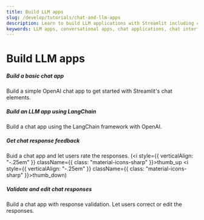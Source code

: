 ```yaml
---
title: Build LLM apps
slug: /develop/tutorials/chat-and-llm-apps
description: Learn to build LLM applications with Streamlit including conversational apps, chat interfaces, response feedback, and response revision features.
keywords: LLM apps, conversational apps, chat applications, chat interfaces, response feedback, response revision, AI applications, LLM tutorials
---
```


# Build LLM apps

<TileContainer layout="list">

<RefCard href="/develop/tutorials/llms/build-conversational-apps">

<h5>Build a basic chat app</h5>

Build a simple OpenAI chat app to get started with Streamlit's chat elements.

</RefCard>

<RefCard href="/develop/tutorials/llms/llm-quickstart">

<h5>Build an LLM app using LangChain</h5>

Build a chat app using the LangChain framework with OpenAI.

</RefCard>

<RefCard href="/develop/tutorials/chat-and-llm-apps/chat-response-feedback">

<h5>Get chat response feedback</h5>

Buid a chat app and let users rate the responses.
(<i style={{ verticalAlign: "-.25em" }} className={{ class: "material-icons-sharp" }}>thumb_up</i>
<i style={{ verticalAlign: "-.25em" }} className={{ class: "material-icons-sharp" }}>thumb_down</i>)

</RefCard>

<RefCard href="/develop/tutorials/chat-and-llm-apps/validate-and-edit-chat-responses">

<h5>Validate and edit chat responses</h5>

Build a chat app with response validation. Let users correct or edit the responses.

</RefCard>

</TileContainer>
